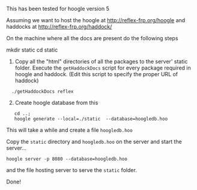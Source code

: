 This has been tested for hoogle version 5

Assuming we want to host the hoogle at http://reflex-frp.org/hoogle
and haddocks at http://reflex-frp.org/haddock/

On the machine where all the docs are present do the following steps

mkdir static
cd static

1. Copy all the "html" directories of all the packages to the server' static
   folder. Execute the `getHaddockDocs` script for every package required in
   hoogle and haddock. (Edit this script to specify the proper URL of haddock)
   
```
  ./getHaddockDocs reflex
```

2. Create hoogle database from this

```
   cd ..;
   hoogle generate --local=./static  --database=hoogledb.hoo
```

   This will take a while and create a file `hoogledb.hoo`

Copy the `static` directory and `hoogledb.hoo` on the server
and start the server...

   `hoogle server -p 8080 --database=hoogledb.hoo`

and the file hosting server to serve the `static` folder.

Done!
